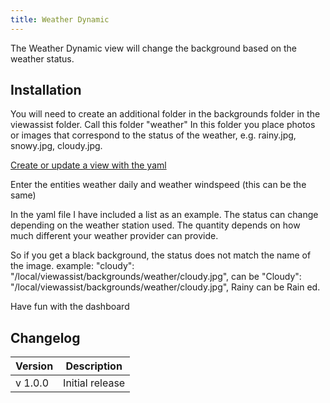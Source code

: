 ```yaml
---
title: Weather Dynamic
---
```

The Weather Dynamic view will change the background based on the weather status.

## Installation
You will need to create an additional folder in the backgrounds folder in the viewassist folder. Call this folder "weather"
In this folder you place photos or images that correspond to the status of the weather, e.g. rainy.jpg, snowy.jpg, cloudy.jpg.

[Create or update a view with the yaml](https://github.com/dinki/View-Assist/blob/main/View%20Assist%20dashboard%20and%20views/views/community_contributions/weatherdynamic.yaml)


Enter the entities weather daily and weather windspeed (this can be the same)

 In the yaml file I have included a list as an example. The status can change depending on the weather station used.
 The quantity depends on how much different your weather provider can provide.

So if you get a black background, the status does not match the name of the image. example:
"cloudy": "/local/viewassist/backgrounds/weather/cloudy.jpg", can be
"Cloudy": "/local/viewassist/backgrounds/weather/cloudy.jpg",
Rainy can be Rain ed.

Have fun with the dashboard
## Changelog

| Version | Description     |
| ------- | --------------- |
| v 1.0.0 | Initial release |
